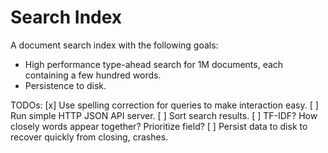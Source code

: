 # Search Index

A document search index with the following goals:
- High performance type-ahead search for 1M documents, each containing a few
  hundred words.
- Persistence to disk.

TODOs:
[x] Use spelling correction for queries to make interaction easy.
[ ] Run simple HTTP JSON API server.
[ ] Sort search results.
  [ ] TF-IDF? How closely words appear together? Prioritize field?
[ ] Persist data to disk to recover quickly from closing, crashes.
